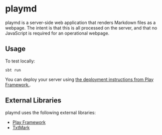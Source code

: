 # playmd
playmd is a server-side web application that renders Markdown files as a webpage. The intent is that this is all 
processed on the server, and that no JavaScript is required for an operational webpage.

## Usage

To test locally:

```shell
sbt run
```

You can deploy your server using 
[the deployment instructions from Play Framework.](https://www.playframework.com/documentation/2.8.x/Deploying).

## External Libraries

playmd uses the following external libraries:

- [Play Framework](https://www.playframework.com)
- [TxtMark](https://github.com/rjeschke/txtmark)